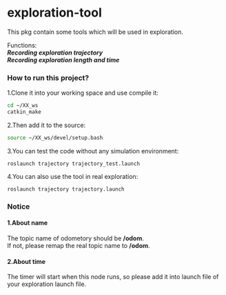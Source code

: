 # exploration-tool
This pkg contain some tools which will be used in exploration.

Functions:  
***Recording exploration trajectory  
Recording exploration length and time*** 

  
### How to run this project?

1.Clone it into your working space and use compile it:
```Bash
cd ~/XX_ws
catkin_make
```
2.Then add it to the source:
```Bash
source ~/XX_ws/devel/setup.bash
```
3.You can test the code without any simulation environment:
```
roslaunch trajectory trajectory_test.launch
```
4.You can also use the tool in real exploration:
```
roslaunch trajectory trajectory.launch
```

### Notice
#### 1.About name  
The topic name of odometory should be **/odom**.  
If not, please remap the real topic name to **/odom**.  
#### 2.About time  
The timer will start when this node runs, so please add it into launch file of your exploration launch file.
